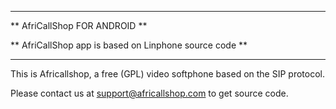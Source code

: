 ********************************
** AfriCallShop FOR ANDROID **

** AfriCallShop app is based on Linphone source code **
********************************

This is Africallshop, a free (GPL) video softphone based on the SIP protocol.

Please contact us at support@africallshop.com to get source code.
